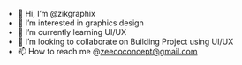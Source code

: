 - 👋 Hi, I’m @zikgraphix
- 👀 I’m interested in graphics design
- 🌱 I’m currently learning UI/UX
- 💞️ I’m looking to collaborate on Building Project using UI/UX
- 📫 How to reach me @zeecoconcept@gmail.com

<!---
zikgraphix/zikgraphix is a ✨ special ✨ repository because its `README.md` (this file) appears on your GitHub profile.
You can click the Preview link to take a look at your changes.
--->
